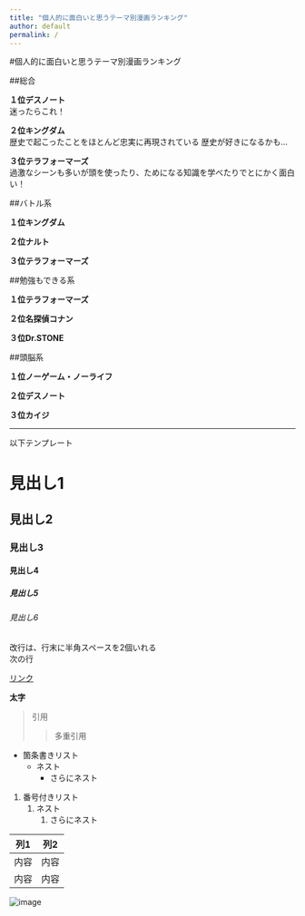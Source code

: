 ```yaml
---
title: "個人的に面白いと思うテーマ別漫画ランキング"
author: default
permalink: /
---
```


#個人的に面白いと思うテーマ別漫画ランキング

##総合

**１位デスノート**  
迷ったらこれ！  


**２位キングダム**  
歴史で起こったことをほとんど忠実に再現されている
歴史が好きになるかも…  


**３位テラフォーマーズ**  
過激なシーンも多いが頭を使ったり、ためになる知識を学べたりでとにかく面白い！  



##バトル系

**１位キングダム**  


**２位ナルト**  


**３位テラフォーマーズ**  



##勉強もできる系

**１位テラフォーマーズ**  


**２位名探偵コナン**  


**３位Dr.STONE**  



##頭脳系

**１位ノーゲーム・ノーライフ**  


**２位デスノート**  


**３位カイジ**  



---

以下テンプレート

# 見出し1
## 見出し2
### 見出し3
#### 見出し4
##### 見出し5
###### 見出し6

改行は、行末に半角スペースを2個いれる  
次の行

[リンク](https://www.google.co.jp/)

**太字**

> 引用
>> 多重引用


- 箇条書きリスト
  - ネスト
    - さらにネスト


1. 番号付きリスト
   1. ネスト
      1. さらにネスト

  
| 列1  | 列2  |
|-----|-----|
| 内容  | 内容  |
| 内容  | 内容  |

![image](/220422_GitHubPages/assets/images/logo-150.png)
